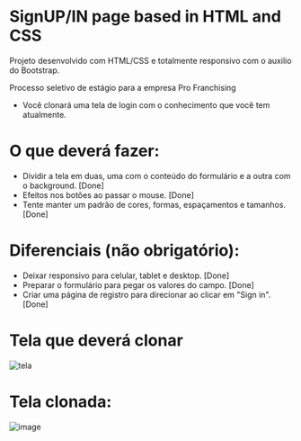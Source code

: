 # SignUP/IN page based in HTML and CSS

Projeto desenvolvido com HTML/CSS e totalmente responsivo com o auxilio do Bootstrap.

Processo seletivo de estágio para a empresa Pro Franchising

* Você clonará uma tela de login com o conhecimento que você tem atualmente.

# O que deverá fazer:

- Dividir a tela em duas, uma com o conteúdo do formulário e a outra com o background. [Done]
- Efeitos nos botões ao passar o mouse. [Done]
- Tente manter um padrão de cores, formas, espaçamentos e tamanhos. [Done]

# Diferenciais (não obrigatório):

- Deixar responsivo para celular, tablet e desktop. [Done]
- Preparar o formulário para pegar os valores do campo. [Done]
- Criar uma página de registro para direcionar ao clicar em "Sign in". [Done]

# Tela que deverá clonar

![tela](https://user-images.githubusercontent.com/100533037/158495110-61e43572-b4ff-40b1-9bf1-0cd376817abf.png)

# Tela clonada:

![image](https://user-images.githubusercontent.com/100533037/158495187-8feb64d9-2050-4c9a-a6d0-9b4889374c0e.png)

